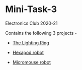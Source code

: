 # Mini-Task-3
Electronics Club 2020-21

Contains the following 3 projects - 

 * [The Lighting Ring](https://github.com/Sarthak-22/Mini-Task-3/blob/master/Project1.md)
 
 * [Hexapod robot](https://github.com/Sarthak-22/Mini-Task-3/blob/master/Project2.md)
 
 * [Micromouse robot](https://github.com/Sarthak-22/Mini-Task-3/blob/master/Project3.md)
